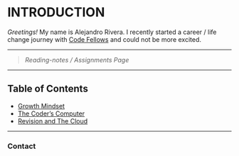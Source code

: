 # INTRODUCTION

_Greetings!_ My name is Alejandro Rivera. I recently started a career / life change journey with [Code Fellows](https://www.codefellows.org/) and could not be more excited.

---

> _Reading-notes / Assignments Page_

---

## Table of Contents

* [Growth Mindset](https://alexriverau.github.io/reading-notes/code102_read01)
* [The Coder’s Computer](https://alexriverau.github.io/reading-notes/code102_read02)
* [Revision and The Cloud](https://alexriverau.github.io/reading-notes/code102_read03)

---

### Contact



